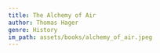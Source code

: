 ```yaml
---
title: The Alchemy of Air
author: Thomas Hager
genre: History
im_path: assets/books/alchemy_of_air.jpeg
---
```

